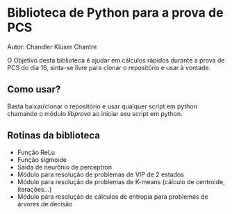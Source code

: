 # Biblioteca de Python para a prova de PCS

Autor: Chandler Klüser Chantre

O Objetivo desta biblioteca é ajudar em cálculos rápidos durante a prova de PCS do dia 16, sinta-se livre para clonar o repositório e usar à vontade.

## Como usar?

Basta baixar/clonar o repositório e usar qualquer script em python chamando o módulo _libprova_ ao iniciar seu script em python.

## Rotinas da biblioteca

- Função ReLu
- Função sigmoide
- Saída de neurônio de perceptron
- Módulo para resolução de problemas de VIP de 2 estados
- Módulo para resolução de problemas de K-means (cálculo de centroide, iterações...)
- Módulo para resolução de cálculos de entropia para problemas de árvores de decisão